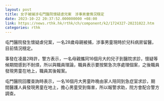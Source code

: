 ```yaml
---
layout: post
title: 女子被捕涉屯門醫院懷疑虐兒案　涉事男童情況穩定
date: 2023-10-22 20:37:52.000000000 +08:00
link: https://news.rthk.hk/rthk/ch/component/k2/1724327-20231022.htm
categories: rthk
---
```


屯門醫院發生懷疑虐兒案，一名28歲母親被捕，涉事男童現時於兒科病房留醫，目前情況穩定。

事發在凌晨2時許，警方表示，一名母親攜同16個月大的兒子到醫院求診，懷疑等候期間感到不耐煩，所以與職員理論，職員表示要按緊急次序處理個案，之後職員發現男童在地上，職員其後報案。

屯門醫院回覆查詢時表示，一名16個月大男童昨晚由家人陪同到急症室求診，期間醫護人員發現男童在地上，擔心男童受到傷害，所以報警求助，院方會配合警方調查。

